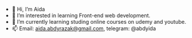 - 👋 Hi, I’m Aida
- 👀 I’m interested in learning Front-end web development.
- 🌱 I’m currently learning studing online courses on udemy and youtube.
- 📫 Email: aida.abdyrazak@gmail.com, telegram: @abdyida

<!---
abdyida/abdyida is a ✨ special ✨ repository because its `README.md` (this file) appears on your GitHub profile.
You can click the Preview link to take a look at your changes.
--->
